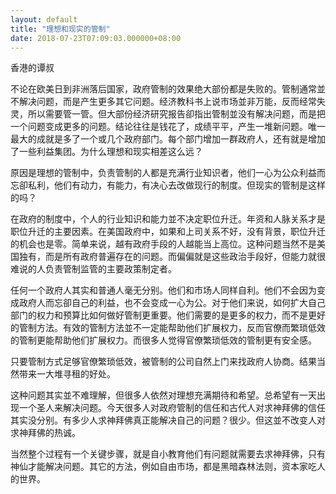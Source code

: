 ```yaml
---
layout: default
title: "理想和现实的管制"
date: 2018-07-23T07:09:03.000000+08:00
---
```


香港的谭叔

不论在欧美日到非洲落后国家，政府管制的效果绝大部份都是失败的。管制通常並不解决问题，而是产生更多其它问题。经济教科书上说市场並非万能，反而经常失灵，所以需要管一管。但大部份经济研究报告卻指出管制並没有解决问题，而是把一个问题变成更多的问题。结论往往是钱花了，成绩平平，产生一堆新问题。唯一最大的成就是多了一个或几个政府部门。每个部门增加一群政府人，还有就是增加了一些利益集团。为什么理想和现实相差这么远？

原因是理想的管制中，负责管制的人都是充满行业知识者，他们一心为公众利益而忘卻私利，他们有动力，有能力，有决心去改做现行的制度。但现实的管制是这样的吗？

在政府的制度中，个人的行业知识和能力並不决定职位升迁。年资和人脉关系才是职位升迁的主要因素。在美国政府中，如果和上司关系不好，没有背景，职位升迁的机会也是零。简单来说，越有政府手段的人越能当上高位。这种问题当然不是美国独有，而是所有政府普遍存在的问题。而偏偏就是这些政治手段好，但能力就很难说的人负责管制监管的主要政策制定者。

任何一个政府人其实和普通人毫无分别。他们和市场人同样自利。他们不会因为变成政府人而忘卻自己的利益，也不会变成一心为公。对于他们来说，如何扩大自己部门的权力和预算比如何做好管制更重要。他们需要的是更多的权力，而不是更好的管制方法。有效的管制方法並不一定能帮助他们扩展权力，反而官僚而繁琐低效的管制更能帮助他们扩展权力。而很多人觉得官僚繁琐低效的管制更有安全感。

只要管制方式足够官僚繁琐低效，被管制的公司自然上门来找政府人协商。结果当然带来一大堆寻租的好处。

这种问题其实並不难理解，但很多人依然对理想充满期待和希望。总希望有一天出现一个圣人来解决问题。今天很多人对政府管制的信任和古代人对求神拜佛的信任其实没分别。有多少人求神拜佛真正能解决自己的问题？很少。但这並不改变人对求神拜佛的热诚。

当然整个过程有一个关键步骤，就是自小教育他们有问题就需要去求神拜佛，只有神仙才能解决问题。其它的方法，例如自由市场，都是黑暗森林法则，资本家吃人的世界。

